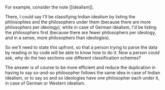 For example, consider the note [[idealism]].

There, I could say I'll be classifying Indian idealism by listing the philosophies and the philosophers under them (because there are more philosophers per ideology), while in case of German idealism, I'd be listing the philosophers first (because there are fewer philosophers per ideology, and in a sense, more philosophers than ideologies).

So we'll need to state this upfront, so that a person trying to parse the data by reading or by code will be able to know how to do it. Now a person could ask, why do the two sections use different classification schemes?

The answer is of course to be more efficient and reduce the duplication in having to say so-and-so philosopher follows the same idea in case of Indian idealism, or to say so and so ideologies have one philosopher each under it, in case of German or Western idealism.